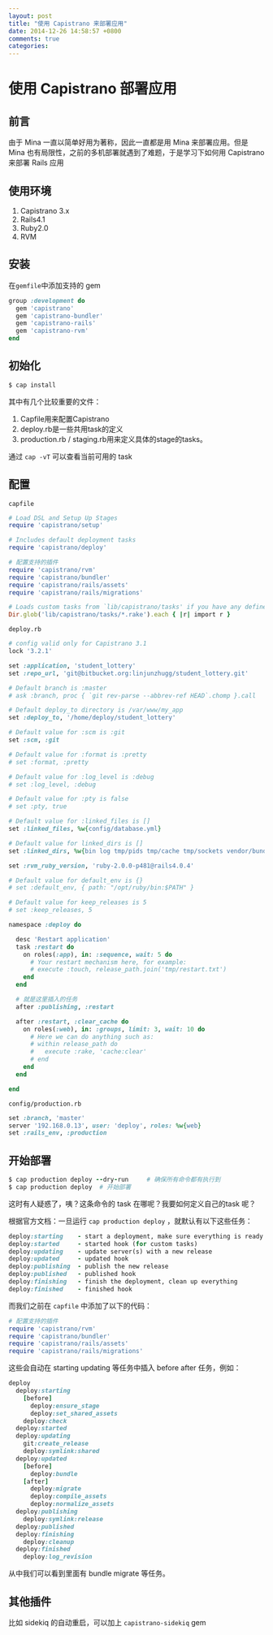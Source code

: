 ```yaml
---
layout: post
title: "使用 Capistrano 来部署应用"
date: 2014-12-26 14:58:57 +0800
comments: true
categories: 
---
```

# 使用 Capistrano 部署应用

## 前言
由于 Mina 一直以简单好用为著称，因此一直都是用 Mina 来部署应用。但是  Mina 也有局限性，之前的多机部署就遇到了难题，于是学习下如何用 Capistrano 来部署 Rails 应用

## 使用环境
1. Capistrano 3.x
2. Rails4.1
3. Ruby2.0
4. RVM

## 安装
在`gemfile`中添加支持的 gem
```ruby
group :development do
  gem 'capistrano'
  gem 'capistrano-bundler'
  gem 'capistrano-rails'
  gem 'capistrano-rvm'
end
```

## 初始化
```ruby
$ cap install
```
其中有几个比较重要的文件：

1. Capfile用来配置Capistrano
2. deploy.rb是一些共用task的定义
3. production.rb / staging.rb用来定义具体的stage的tasks。

通过 `cap -vT` 可以查看当前可用的 task

## 配置
`capfile`
```ruby
# Load DSL and Setup Up Stages
require 'capistrano/setup'

# Includes default deployment tasks
require 'capistrano/deploy'

# 配置支持的插件
require 'capistrano/rvm'
require 'capistrano/bundler'
require 'capistrano/rails/assets'
require 'capistrano/rails/migrations'

# Loads custom tasks from `lib/capistrano/tasks' if you have any defined.
Dir.glob('lib/capistrano/tasks/*.rake').each { |r| import r }
```

`deploy.rb`
```ruby
# config valid only for Capistrano 3.1
lock '3.2.1'

set :application, 'student_lottery'
set :repo_url, 'git@bitbucket.org:linjunzhugg/student_lottery.git'

# Default branch is :master
# ask :branch, proc { `git rev-parse --abbrev-ref HEAD`.chomp }.call

# Default deploy_to directory is /var/www/my_app
set :deploy_to, '/home/deploy/student_lottery'

# Default value for :scm is :git
set :scm, :git

# Default value for :format is :pretty
# set :format, :pretty

# Default value for :log_level is :debug
# set :log_level, :debug

# Default value for :pty is false
# set :pty, true

# Default value for :linked_files is []
set :linked_files, %w{config/database.yml}

# Default value for linked_dirs is []
set :linked_dirs, %w{bin log tmp/pids tmp/cache tmp/sockets vendor/bundle public/system}

set :rvm_ruby_version, 'ruby-2.0.0-p481@rails4.0.4'

# Default value for default_env is {}
# set :default_env, { path: "/opt/ruby/bin:$PATH" }

# Default value for keep_releases is 5
# set :keep_releases, 5

namespace :deploy do

  desc 'Restart application'
  task :restart do
    on roles(:app), in: :sequence, wait: 5 do
      # Your restart mechanism here, for example:
      # execute :touch, release_path.join('tmp/restart.txt')
    end
  end

  # 就是这里插入的任务
  after :publishing, :restart

  after :restart, :clear_cache do
    on roles(:web), in: :groups, limit: 3, wait: 10 do
      # Here we can do anything such as:
      # within release_path do
      #   execute :rake, 'cache:clear'
      # end
    end
  end

end

```

`config/production.rb`
```ruby
set :branch, 'master'
server '192.168.0.13', user: 'deploy', roles: %w{web}
set :rails_env, :production
```

## 开始部署
```ruby
$ cap production deploy --dry-run     # 确保所有命令都有执行到
$ cap production deploy  # 开始部署
```

这时有人疑惑了，咦？这条命令的 task 在哪呢？我要如何定义自己的task 呢？

根据官方文档：一旦运行 `cap production deploy` ，就默认有以下这些任务：
```ruby
deploy:starting    - start a deployment, make sure everything is ready
deploy:started     - started hook (for custom tasks)
deploy:updating    - update server(s) with a new release
deploy:updated     - updated hook
deploy:publishing  - publish the new release
deploy:published   - published hook
deploy:finishing   - finish the deployment, clean up everything
deploy:finished    - finished hook
```

而我们之前在 `capfile` 中添加了以下的代码：
```ruby
# 配置支持的插件
require 'capistrano/rvm'
require 'capistrano/bundler'
require 'capistrano/rails/assets'
require 'capistrano/rails/migrations'
```

这些会自动在 starting  updating 等任务中插入 before after 任务，例如：
```ruby
deploy
  deploy:starting
    [before]
      deploy:ensure_stage
      deploy:set_shared_assets
    deploy:check
  deploy:started
  deploy:updating
    git:create_release
    deploy:symlink:shared
  deploy:updated
    [before]
      deploy:bundle
    [after]
      deploy:migrate
      deploy:compile_assets
      deploy:normalize_assets
  deploy:publishing
    deploy:symlink:release
  deploy:published
  deploy:finishing
    deploy:cleanup
  deploy:finished
    deploy:log_revision
```

从中我们可以看到里面有 bundle   migrate 等任务。

## 其他插件
比如 sidekiq 的自动重启，可以加上 `capistrano-sidekiq`  gem